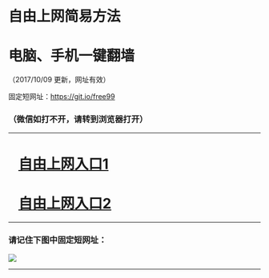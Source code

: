 ﻿# 自由上网简易方法

# 电脑、手机一键翻墙

（2017/10/09 更新，网址有效）

固定短网址：https://git.io/free99

### （微信如打不开，请转到浏览器打开）


***





# &nbsp;&nbsp; <a href="http://ft946410843.fwq-tz-1001.info/fwqtz01.html?t=100900122047 " target="_blank">自由上网入口1</a>
# &nbsp;&nbsp; <a href="http://ft1702323851.fwq-tz-1002.info/fwqtz02.html?t=100900125200 " target="_blank">自由上网入口2</a>
***

### 请记住下图中固定短网址：

<img src="https://s3-us-west-2.amazonaws.com/fwq-1001/yjfq-20170905okok.png" /> 


***


